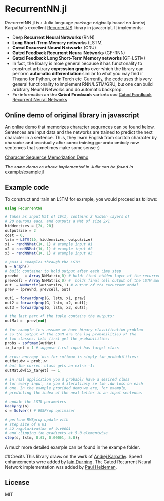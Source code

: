 # RecurrentNN.jl

RecurrentNN.jl is a Julia language package originally based on Andrej Karpathy's excellent [RecurrentJS](http://cs.stanford.edu/people/karpathy/recurrentjs) library in javascript.
It implements:

- Deep **Recurrent Neural Networks** (RNN)
- **Long Short-Term Memory networks** (LSTM)
- **Gated Recurrent Neural Networks** (GRU)
- **Gated Feedback Recurrent Neural Networks** (GF-RNN)
- **Gated Feedback Long Short-Term Memory networks** (GF-LSTM)
- In fact, the library is more general because it has functionality to construct arbitrary **expression graphs** over which the library can perform **automatic differentiation** similar to what you may find in Theano for Python, or in Torch etc. Currently, the code uses this very general functionality to implement RNN/LSTM/GRU, but one can build arbitrary Neural Networks and do automatic backprop.
- For information an the **Gated Feedback** variants see [Gated Feedback Recurrent Neural Networks](http://arxiv.org/abs/1502.02367) 


## Online demo of original library in javascript

An online demo that memorizes character sequences can be found below. Sentences are input data and the networks are trained to predict the next character in a sentence. Thus, they learn English from scratch character by character and eventually after some training generate entirely new sentences that sometimes make some sense :)

[Character Sequence Memorization Demo](http://cs.stanford.edu/people/karpathy/recurrentjs)

*The same demo as above implemented in Julia can be found in* [example/example.jl](https://github.com/Andy-P/RecurrentNN.jl/blob/master/example/example.jl)


## Example code

To construct and train an LSTM for example, you would proceed as follows:

```julia
using RecurrentNN

# takes as input Mat of 10x1, contains 2 hidden layers of
# 20 neurons each, and outputs a Mat of size 2x1
hiddensizes = [20, 20]
outputsize = 2
cost = 0.
lstm = LSTM(10, hiddensizes, outputsize)
x1 = randNNMat(10, 1) # example input #1
x2 = randNNMat(10, 1) # example input #2
x3 = randNNMat(10, 1) # example input #3

# pass 3 examples through the LSTM
G = Graph()
# build container to hold output after each time step
prevhd   = Array(NNMatrix,0) # holds final hidden layer of the recurrent model
prevcell = Array(NNMatrix,0) #  holds final cell output of the LSTM model
out  = NNMatrix(outputsize,1) # output of the recurrent model
prev = (prevhd, prevcell, out)

out1 = forwardprop(G, lstm, x1, prev)
out2 = forwardprop(G, lstm, x2, out1);
out3 = forwardprop(G, lstm, x3, out2);

# the last part of the tuple contains the outputs:
outMat =  prev[end]

# for example lets assume we have binary classification problem
# so the output of the LSTM are the log probabilities of the
# two classes. Lets first get the probabilities:
probs = softmax(outMat)
ix_target = 1 # suppose first input has target class

# cross-entropy loss for softmax is simply the probabilities:
outMat.dw = prob1.w
# but the correct class gets an extra -1:
outMat.dw[ix_target] -= 1;

# in real application you'd probably have a desired class
# for every input, so you'd iteratively se the .dw loss on each
# one. In the example provided demo we are, for example,
# predicting the index of the next letter in an input sentence.

# update the LSTM parameters
backprop(G)
s = Solver() # RMSProp optimizer

# perform RMSprop update with
# step size of 0.01
# L2 regularization of 0.00001
# and clipping the gradients at 5.0 elementwise
step(s, lstm, 0.01, 0.00001, 5.0);
```

A much more detailed example can be found in the example folder.

##Credits
This library draws on the work of [Andrej Karpathy](https://github.com/karpathy). Speed enhancements were added by [Iain Dunning](https://github.com/IainNZ). The Gated Recurrent Neural Network implementation was added by [Paul Heideman](https://github.com/paulheideman).

## License
MIT
